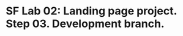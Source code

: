 SF Lab 02: Landing page project. Step 03.
Development branch.
==================================================================
